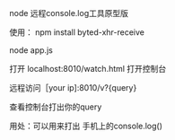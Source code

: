 node 远程console.log工具原型版

使用：
npm install byted-xhr-receive 

node app.js

打开 localhost:8010/watch.html 打开控制台

远程访问［your ip]:8010/v?{query}

查看控制台打出你的query

用处：可以用来打出 手机上的console.log()

